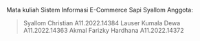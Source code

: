Mata kuliah Sistem Informasi
E-Commerce Sapi Syallom
Anggota:
> Syallom Christian        A11.2022.14384
> Lauser Kumala Dewa       A11.2022.14363
> Akmal Farizky Hardhana   A11.2022.14372
